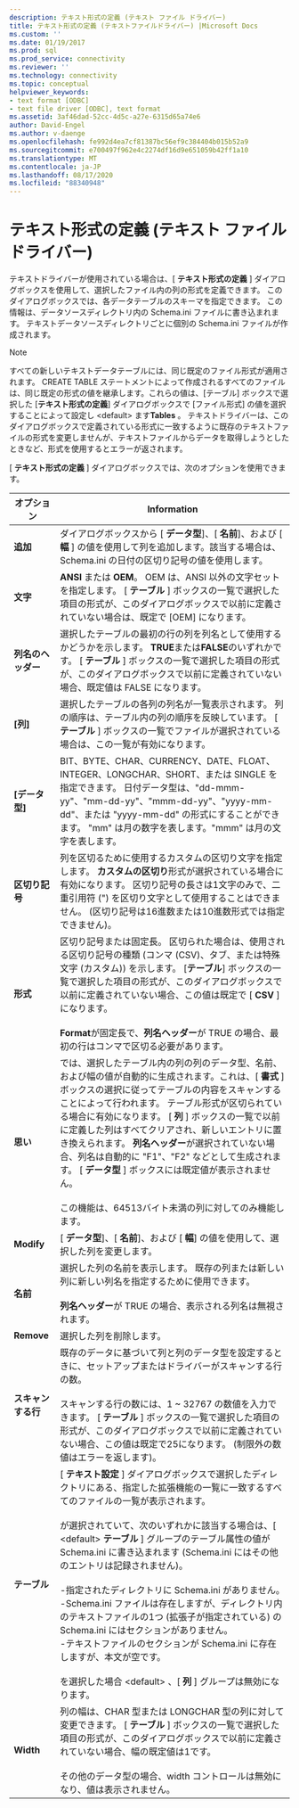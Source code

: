 ```yaml
---
description: テキスト形式の定義 (テキスト ファイル ドライバー)
title: テキスト形式の定義 (テキストファイルドライバー) |Microsoft Docs
ms.custom: ''
ms.date: 01/19/2017
ms.prod: sql
ms.prod_service: connectivity
ms.reviewer: ''
ms.technology: connectivity
ms.topic: conceptual
helpviewer_keywords:
- text format [ODBC]
- text file driver [ODBC], text format
ms.assetid: 3af46dad-52cc-4d5c-a27e-6315d65a74e6
author: David-Engel
ms.author: v-daenge
ms.openlocfilehash: fe992d4ea7cf81387bc56ef9c384404b015b52a9
ms.sourcegitcommit: e700497f962e4c2274df16d9e651059b42ff1a10
ms.translationtype: MT
ms.contentlocale: ja-JP
ms.lasthandoff: 08/17/2020
ms.locfileid: "88340948"
---
```

# <a name="defining-text-format-text-file-driver"></a>テキスト形式の定義 (テキスト ファイル ドライバー)
テキストドライバーが使用されている場合は、[ **テキスト形式の定義** ] ダイアログボックスを使用して、選択したファイル内の列の形式を定義できます。 このダイアログボックスでは、各データテーブルのスキーマを指定できます。 この情報は、データソースディレクトリ内の Schema.ini ファイルに書き込まれます。 テキストデータソースディレクトリごとに個別の Schema.ini ファイルが作成されます。  
  
> [!NOTE]  
>  すべての新しいテキストデータテーブルには、同じ既定のファイル形式が適用されます。 CREATE TABLE ステートメントによって作成されるすべてのファイルは、同じ既定の形式の値を継承します。これらの値は、[テーブル] ボックスで選択した [**テキスト形式の定義**] ダイアログボックスで [ファイル形式] の値を選択することによって設定し \<default> ます**Tables** 。 テキストドライバーは、このダイアログボックスで定義されている形式に一致するように既存のテキストファイルの形式を変更しませんが、テキストファイルからデータを取得しようとしたときなど、形式を使用するとエラーが返されます。  
  
 [ **テキスト形式の定義** ] ダイアログボックスでは、次のオプションを使用できます。  
  
|オプション|Information|  
|------------|-----------------|  
|**追加**|ダイアログボックスから [ **データ型**]、[ **名前**]、および [ **幅** ] の値を使用して列を追加します。該当する場合は、Schema.ini の日付の区切り記号の値を使用します。|  
|**文字**|**ANSI** または **OEM**。 OEM は、ANSI 以外の文字セットを指定します。 [ **テーブル** ] ボックスの一覧で選択した項目の形式が、このダイアログボックスで以前に定義されていない場合は、既定で [OEM] になります。|  
|**列名のヘッダー**|選択したテーブルの最初の行の列を列名として使用するかどうかを示します。 **TRUE**または**FALSE**のいずれかです。 [ **テーブル** ] ボックスの一覧で選択した項目の形式が、このダイアログボックスで以前に定義されていない場合、既定値は FALSE になります。|  
|**[列]**|選択したテーブルの各列の列名が一覧表示されます。 列の順序は、テーブル内の列の順序を反映しています。 [ **テーブル** ] ボックスの一覧でファイルが選択されている場合は、この一覧が有効になります。|  
|**[データ型]**|BIT、BYTE、CHAR、CURRENCY、DATE、FLOAT、INTEGER、LONGCHAR、SHORT、または SINGLE を指定できます。 日付データ型は、"dd-mmm-yy"、"mm-dd-yy"、"mmm-dd-yy"、"yyyy-mm-dd"、または "yyyy-mm-dd" の形式にすることができます。 "mm" は月の数字を表します。"mmm" は月の文字を表します。|  
|**区切り記号**|列を区切るために使用するカスタムの区切り文字を指定します。 **カスタムの区切り**形式が選択されている場合に有効になります。 区切り記号の長さは1文字のみで、二重引用符 (") を区切り文字として使用することはできません。 (区切り記号は16進数または10進数形式では指定できません)。|  
|**形式**|区切り記号または固定長。 区切られた場合は、使用される区切り記号の種類 (コンマ (CSV)、タブ、または特殊文字 (カスタム)) を示します。 [**テーブル**] ボックスの一覧で選択した項目の形式が、このダイアログボックスで以前に定義されていない場合、この値は既定で [ **CSV** ] になります。<br /><br /> **Format**が固定長で、**列名ヘッダー**が TRUE の場合、最初の行はコンマで区切る必要があります。|  
|**思い**|では、選択したテーブル内の列の列のデータ型、名前、および幅の値が自動的に生成されます。これは、[ **書式** ] ボックスの選択に従ってテーブルの内容をスキャンすることによって行われます。 テーブル形式が区切られている場合に有効になります。 [ **列** ] ボックスの一覧で以前に定義した列はすべてクリアされ、新しいエントリに置き換えられます。 **列名ヘッダー**が選択されていない場合、列名は自動的に "F1"、"F2" などとして生成されます。 [ **データ型** ] ボックスには既定値が表示されません。<br /><br /> この機能は、64513バイト未満の列に対してのみ機能します。|  
|**Modify**|[ **データ型**]、[ **名前**]、および [ **幅**] の値を使用して、選択した列を変更します。|  
|**名前**|選択した列の名前を表示します。 既存の列または新しい列に新しい列名を指定するために使用できます。<br /><br /> **列名ヘッダー**が TRUE の場合、表示される列名は無視されます。|  
|**Remove**|選択した列を削除します。|  
|**スキャンする行**|既存のデータに基づいて列と列のデータ型を設定するときに、セットアップまたはドライバーがスキャンする行の数。<br /><br /> スキャンする行の数には、1 ~ 32767 の数値を入力できます。 [ **テーブル** ] ボックスの一覧で選択した項目の形式が、このダイアログボックスで以前に定義されていない場合、この値は既定で25になります。 (制限外の数値はエラーを返します)。|  
|**テーブル**|[ **テキスト設定** ] ダイアログボックスで選択したディレクトリにある、指定した拡張機能の一覧に一致するすべてのファイルの一覧が表示されます。<br /><br /> が選択されていて、次のいずれかに該当する場合は、[ \<default> **テーブル** ] グループのテーブル属性の値が Schema.ini に書き込まれます (Schema.ini にはその他のエントリは記録されません)。<br /><br /> -指定されたディレクトリに Schema.ini がありません。<br />-Schema.ini ファイルは存在しますが、ディレクトリ内のテキストファイルの1つ (拡張子が指定されている) の Schema.ini にはセクションがありません。<br />-テキストファイルのセクションが Schema.ini に存在しますが、本文が空です。<br /><br /> を選択した場合 \<default> 、[ **列** ] グループは無効になります。|  
|**Width**|列の幅は、CHAR 型または LONGCHAR 型の列に対して変更できます。 [ **テーブル** ] ボックスの一覧で選択した項目の形式が、このダイアログボックスで以前に定義されていない場合、幅の既定値は1です。<br /><br /> その他のデータ型の場合、width コントロールは無効になり、値は表示されません。|
